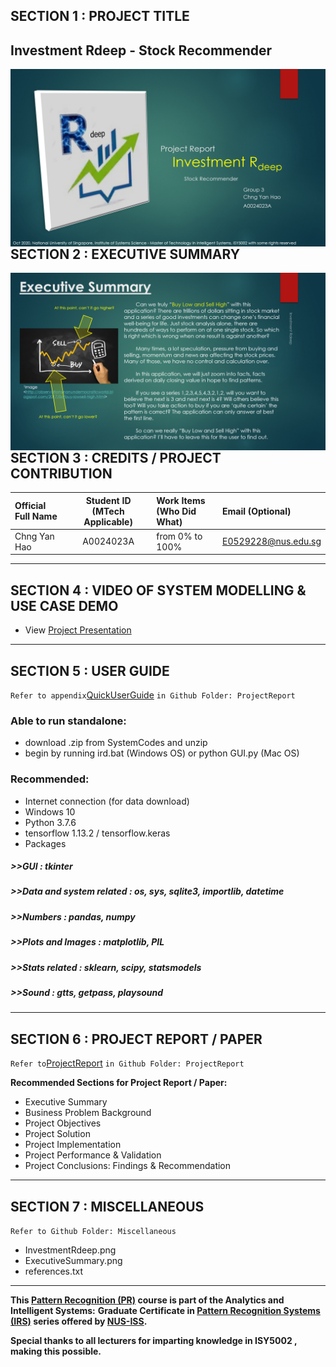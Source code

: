 ## SECTION 1 : PROJECT TITLE
## Investment Rdeep - Stock Recommender

<img src="Miscellaneous/InvestmentRdeep.png"
     style="float: left; margin-right: 0px;" />

---

## SECTION 2 : EXECUTIVE SUMMARY

<img src="Miscellaneous/ExecutiveSummary.png"
     style="float: left; margin-right: 0px;" />

---

## SECTION 3 : CREDITS / PROJECT CONTRIBUTION

| Official Full Name  | Student ID (MTech Applicable)  | Work Items (Who Did What) | Email (Optional) |
| :------------ |:---------------:| :-----| :-----|
| Chng Yan Hao | A0024023A | from 0% to 100% | E0529228@nus.edu.sg |


---

## SECTION 4 : VIDEO OF SYSTEM MODELLING & USE CASE DEMO

- View [Project Presentation](https://youtu.be/4J2GSWl8D3I)

---

## SECTION 5 : USER GUIDE

`Refer to appendix`[QuickUserGuide](https://github.com/RyanChngYanHao/PRS-PT-2020-06-20-ISY5002-GRP3-Investment_Rdeep/blob/master/ProjectReport/QuickUserGuide.pdf) `in Github Folder: ProjectReport`

### Able to run standalone:

- download .zip from SystemCodes and unzip
- begin by running ird.bat (Windows OS) or python GUI.py (Mac OS)

### Recommended: 
- Internet connection (for data download)
- Windows 10
- Python 3.7.6
- tensorflow 1.13.2 / tensorflow.keras
- Packages
#####     >>GUI 			: tkinter
#####     >>Data and system related 	: os, sys, sqlite3, importlib, datetime
#####     >>Numbers 			: pandas, numpy
#####     >>Plots and Images 		: matplotlib, PIL
#####     >>Stats related		: sklearn, scipy, statsmodels
#####     >>Sound			: gtts, getpass, playsound

---
## SECTION 6 : PROJECT REPORT / PAPER

`Refer to`[ProjectReport](https://github.com/RyanChngYanHao/PRS-PT-2020-06-20-ISY5002-GRP3-Investment_Rdeep/blob/master/ProjectReport/ProjectReport.pdf) `in Github Folder: ProjectReport`

**Recommended Sections for Project Report / Paper:**
- Executive Summary
- Business Problem Background
- Project Objectives
- Project Solution
- Project Implementation
- Project Performance & Validation
- Project Conclusions: Findings & Recommendation

---
## SECTION 7 : MISCELLANEOUS

`Refer to Github Folder: Miscellaneous`

- InvestmentRdeep.png
- ExecutiveSummary.png
- references.txt

---

**This [Pattern Recognition (PR)](https://www.iss.nus.edu.sg/executive-education/course/detail/machine-reasoning "Pattern Recognition") course is part of the Analytics and Intelligent Systems:** 
**Graduate Certificate in [Pattern Recognition Systems (IRS)](https://www.iss.nus.edu.sg/stackable-certificate-programmes/intelligent-systems "Intelligent Reasoning Systems") series offered by [NUS-ISS](https://www.iss.nus.edu.sg "Institute of Systems Science, National University of Singapore").**

**Special thanks to all lecturers for imparting knowledge in ISY5002 , making this possible.**
